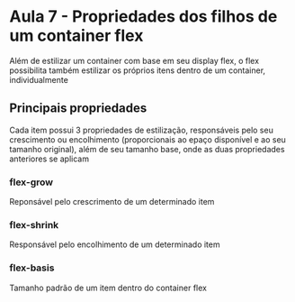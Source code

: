 # Aula 7 - Propriedades dos filhos de um container flex
Além de estilizar um container com base em seu display flex, o flex possibilita também estilizar os próprios itens dentro de um container, individualmente

## Principais propriedades
Cada item possui 3 propriedades de estilização, responsáveis pelo seu crescimento ou encolhimento (proporcionais ao epaço disponível e ao seu tamanho original), além de seu tamanho base, onde as duas propriedades anteriores se aplicam

### flex-grow
Reponsável pelo crescrimento de um determinado item

### flex-shrink
Responsável pelo encolhimento de um determinado item

### flex-basis
Tamanho padrão de um item dentro do container flex